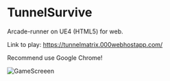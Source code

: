# TunnelSurvive
Arcade-runner on UE4 (HTML5) for web.

Link to play: https://tunnelmatrix.000webhostapp.com/

Recommend use Google Chrome!

![GameScreeen](https://user-images.githubusercontent.com/40130484/48661880-ecd71700-ea81-11e8-93c1-756b54de9f2a.png)
